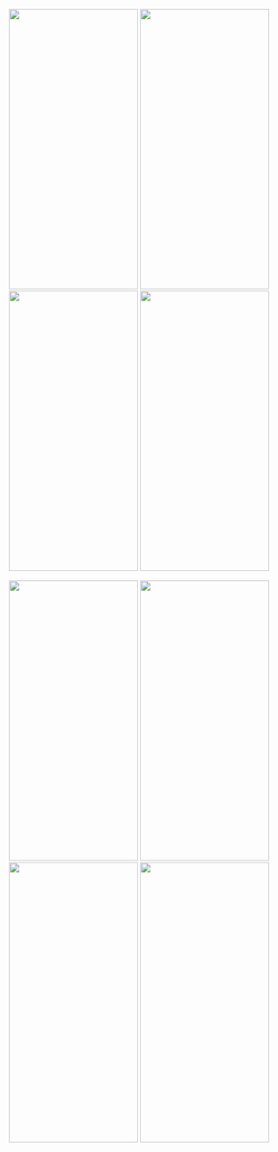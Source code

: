 <p align=center>
<img src="https://user-images.githubusercontent.com/111503264/201467598-3cdc4006-11aa-459c-b051-11b6bcc7fab4.png" height=500 width=230>
<img src="https://user-images.githubusercontent.com/111503264/201467605-df138911-a2dd-4077-b2d6-a5a30f2caf8b.png" height=500 width=230>
<img src="https://user-images.githubusercontent.com/111503264/201467610-c01fc40c-ff67-4a34-bd59-4ff1c13847bf.png" height=500 width=230>
<img src="https://user-images.githubusercontent.com/111503264/201467617-6b8fb939-0ca8-4240-8ed5-d23f15f1ce09.png" height=500 width=230>
</p>


<p align=center>
<img src="https://user-images.githubusercontent.com/111503264/201467676-7584ec6b-9ebd-4bad-8049-b92cf96e86af.png" height=500 width=230>
<img src="https://user-images.githubusercontent.com/111503264/201467685-100dcf20-b358-4c20-bc06-557f275e40d2.png" height=500 width=230>
<img src="https://user-images.githubusercontent.com/111503264/201467689-90d6753a-b5fd-4a2e-a413-f25ae45314a9.png" height=500 width=230>
<img src="https://user-images.githubusercontent.com/111503264/201467692-476a9dbd-5a39-41ff-b39f-0ad510e42adf.png" height=500 width=230>
</p>




